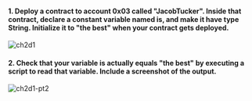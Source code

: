 #### 1. Deploy a contract to account 0x03 called "JacobTucker". Inside that contract, declare a constant variable named is, and make it have type String. Initialize it to "the best" when your contract gets deployed.

![ch2d1](https://user-images.githubusercontent.com/95149302/172960616-03248c92-d8d5-40ce-b122-218661e06293.png)

#### 2. Check that your variable is actually equals "the best" by executing a script to read that variable. Include a screenshot of the output.

![ch2d1-pt2](https://user-images.githubusercontent.com/95149302/172960630-2146264f-df90-41f9-b6f1-4fb47302c0db.png)
